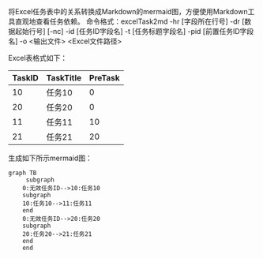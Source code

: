 将Excel任务表中的关系转换成Markdown的mermaid图，方便使用Markdown工具直观地查看任务依赖。
命令格式：excelTask2md -hr [字段所在行号] -dr [数据起始行号] [-nc]  -id [任务ID字段名] -t [任务标题字段名] -pid [前置任务ID字段名] -o <输出文件> <Excel文件路径>

Excel表格式如下：


| TaskID | TaskTitle | PreTask |
| ------ | --------- | ------- |
| 10     | 任务10    | 0       |
| 20     | 任务20    | 0       |
| 11     | 任务11    | 10      |
| 21     | 任务21    | 20      |


生成如下所示mermaid图：


```mermaid
graph TB
     subgraph  
    0:无效任务ID-->10:任务10
    subgraph  
    10:任务10-->11:任务11
    end
    0:无效任务ID-->20:任务20
    subgraph  
    20:任务20-->21:任务21
    end
    end
```
